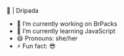 🥶 | Dripada

- 🔭 I’m currently working on BrPacks
- 🌱 I’m currently learning JavaScript
- 😄 Pronouns: she/her
- ⚡ Fun fact: 😎
